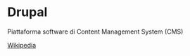 # Drupal
Piattaforma software di Content Management System (CMS)

[Wikipedia](https://it.wikipedia.org/wiki/Drupal)